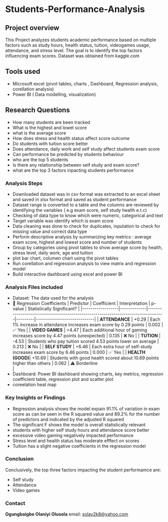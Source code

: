 # Students-Performance-Analysis
## Project overview
This Project analyzes students academic performance based on multiple factors such as study hours, health status, tuition, videogames usage, attendance, and stress level. The goal is to identify the top factors influencing exam scores. Dataset was obtained from kaggle.com 
## Tools used
- Microsoft excel (pivot tables, charts , Dashboard, Regression analysis, corellation analysis)
- Power BI ( Data modelling, visualization)
## Research Questions
- How many students are been tracked
- What is the highest and lowet score
- what is the average score
- How does stress and health status affect score outcome
- Do students with tuition score better
- Does attendance, daily work and self study affect students exam score
- Can performance be predicted by students behaviour
- who are the top 5 students
- Is there any relationship between self study and exam score?
- what are the top 3 factors inpacting students performance
### Analysis Steps
- Downloaded dataset was in csv format was extracted to an excel sheet and saved in xlsx format and saved as student performance
- Dataset range is converted to a table and the columns are reviewed by identifying the variables ( e.g exam score, self study health e.t.c)
- Checking of data type to know which were numeric, categorical and text
- Target variable was identify which is exam score
- Data cleaning was done to check for duplicates, inputation to check for missing value and correct data type
- Perform descriptive analysis by summarizing key metrics : average exam score, highest and lowest score and number of students
- Group by categories using pivot tables to show average score by health, stress level, daily work, age and tuition
- plot bar chart, columen chart using the pivot tables
- Run corellation and regression analysis to view matrix and regression model
- Build interactive dashboard using excel and power BI
### Analysis Files included
- Dataset: The data used for the analysis
- 🔢 Regression Coefficients
| Predictor        | Coefficient | Interpretation                                                                 | p-value | Statistically Significant? |
|------------------|-------------|----------------------------------------------------------------------------------|---------|-----------------------------|
| **ATTENDANCE**   | +0.29       | Each 1% increase in attendance increases exam score by 0.29 points              | 0.002   | ✅ Yes                      |
| **VIDEO GAMES**  | +4.47       | Each additional hour of gaming increases score by 4.47 points (unexpected)      | 0.135   | ❌ No                       |
| **TUTION**       | -4.53       | Students who pay tuition scored 4.53 points lower on average                    | 0.213   | ❌ No                       |
| **SELF STUDY**   | +6.46       | Each extra hour of self-study increases exam score by 6.46 points               | 0.000   | ✅ Yes                      |
| **HEALTH (GOOD)**| +10.69      | Students with good health scored about 10.69 points higher than others          | 0.062   | ⚠️ Borderline  
|
- Dashboard: Power BI dashboard showing charts, key metrics, regression coefficient table, regression plot and scatter plot
- coreelation heat map
### Key Insights or Findings
- Regression analysis shows the model expain 91.1% of variation in exam score as can be seen in the R squared value and 89.2% for the number of predictors and indicated by the adjusted R squared
- The significant F shows the model is overall statistically relevant
- students with higher self study hours and attendance score better
- excessive video gaming negatively impacted performance
- Stress level and health status has moderate efffect on scores
- Tuition has a slight negative coefficients in the regression model
### Conclusion
Conclusively, the top three factors impacting the student performamce are:
- Self study
- Attendance
- Video games
### Contact
**Ogungbaigbe Olaniyi Olusola**
email: solay2k8@yahoo.com
